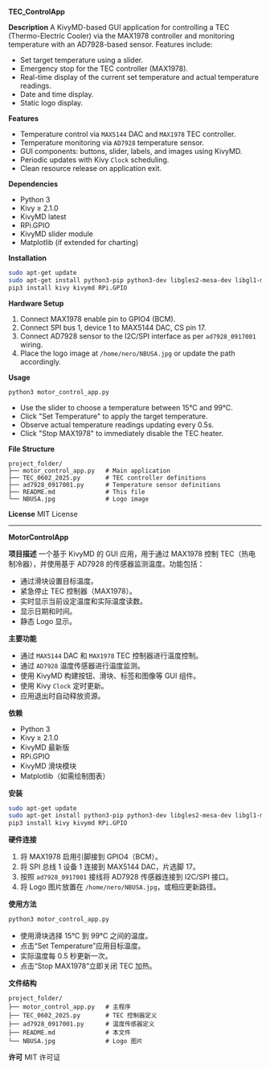 **TEC_ControlApp**

**Description**
A KivyMD-based GUI application for controlling a TEC (Thermo-Electric Cooler) via the MAX1978 controller and monitoring temperature with an AD7928-based sensor. Features include:

* Set target temperature using a slider.
* Emergency stop for the TEC controller (MAX1978).
* Real-time display of the current set temperature and actual temperature readings.
* Date and time display.
* Static logo display.

**Features**

* Temperature control via `MAX5144` DAC and `MAX1978` TEC controller.
* Temperature monitoring via `AD7928` temperature sensor.
* GUI components: buttons, slider, labels, and images using KivyMD.
* Periodic updates with Kivy `Clock` scheduling.
* Clean resource release on application exit.

**Dependencies**

* Python 3
* Kivy ≥ 2.1.0
* KivyMD latest
* RPi.GPIO
* KivyMD slider module
* Matplotlib (if extended for charting)

**Installation**

```bash
sudo apt-get update
sudo apt-get install python3-pip python3-dev libgles2-mesa-dev libgl1-mesa-dev
pip3 install kivy kivymd RPi.GPIO
```

**Hardware Setup**

1. Connect MAX1978 enable pin to GPIO4 (BCM).
2. Connect SPI bus 1, device 1 to MAX5144 DAC, CS pin 17.
3. Connect AD7928 sensor to the I2C/SPI interface as per `ad7928_0917001` wiring.
4. Place the logo image at `/home/nero/NBUSA.jpg` or update the path accordingly.

**Usage**

```bash
python3 motor_control_app.py
```

* Use the slider to choose a temperature between 15°C and 99°C.
* Click "Set Temperature" to apply the target temperature.
* Observe actual temperature readings updating every 0.5s.
* Click "Stop MAX1978" to immediately disable the TEC heater.

**File Structure**

```
project_folder/
├── motor_control_app.py   # Main application
├── TEC_0602_2025.py       # TEC controller definitions
├── ad7928_0917001.py      # Temperature sensor definitions
├── README.md              # This file
└── NBUSA.jpg              # Logo image
```

**License**
MIT License

---

**MotorControlApp**

**项目描述**
一个基于 KivyMD 的 GUI 应用，用于通过 MAX1978 控制 TEC（热电制冷器），并使用基于 AD7928 的传感器监测温度。功能包括：

* 通过滑块设置目标温度。
* 紧急停止 TEC 控制器（MAX1978）。
* 实时显示当前设定温度和实际温度读数。
* 显示日期和时间。
* 静态 Logo 显示。

**主要功能**

* 通过 `MAX5144` DAC 和 `MAX1978` TEC 控制器进行温度控制。
* 通过 `AD7928` 温度传感器进行温度监测。
* 使用 KivyMD 构建按钮、滑块、标签和图像等 GUI 组件。
* 使用 Kivy `Clock` 定时更新。
* 应用退出时自动释放资源。

**依赖**

* Python 3
* Kivy ≥ 2.1.0
* KivyMD 最新版
* RPi.GPIO
* KivyMD 滑块模块
* Matplotlib（如需绘制图表）

**安装**

```bash
sudo apt-get update
sudo apt-get install python3-pip python3-dev libgles2-mesa-dev libgl1-mesa-dev
pip3 install kivy kivymd RPi.GPIO
```

**硬件连接**

1. 将 MAX1978 启用引脚接到 GPIO4（BCM）。
2. 将 SPI 总线 1 设备 1 连接到 MAX5144 DAC，片选脚 17。
3. 按照 `ad7928_0917001` 接线将 AD7928 传感器连接到 I2C/SPI 接口。
4. 将 Logo 图片放置在 `/home/nero/NBUSA.jpg`，或相应更新路径。

**使用方法**

```bash
python3 motor_control_app.py
```

* 使用滑块选择 15°C 到 99°C 之间的温度。
* 点击“Set Temperature”应用目标温度。
* 实际温度每 0.5 秒更新一次。
* 点击“Stop MAX1978”立即关闭 TEC 加热。

**文件结构**

```
project_folder/
├── motor_control_app.py   # 主程序
├── TEC_0602_2025.py       # TEC 控制器定义
├── ad7928_0917001.py      # 温度传感器定义
├── README.md              # 本文件
└── NBUSA.jpg              # Logo 图片
```

**许可**
MIT 许可证
